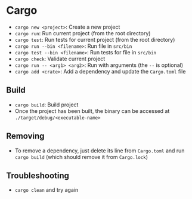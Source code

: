 # Cargo

- `cargo new <project>`: Create a new project
- `cargo run`: Run current project (from the root directory)
- `cargo test`: Run tests for current project (from the root directory)
- `cargo run --bin <filename>`: Run file in `src/bin`
- `cargo test --bin <filename>`: Run tests for file in `src/bin`
- `cargo check`: Validate current project
- `cargo run -- <arg1> <arg2>`: Run with arguments (the `--` is optional)
- `cargo add <crate>`: Add a dependency and update the `Cargo.toml` file

## Build

- `cargo build`: Build project
- Once the project has been built, the binary can be accessed at `./target/debug/<executable-name>`

## Removing

- To remove a dependency, just delete its line from `Cargo.toml` and run `cargo build` (which should remove it from `Cargo.lock`)

## Troubleshooting

- `cargo clean` and try again

